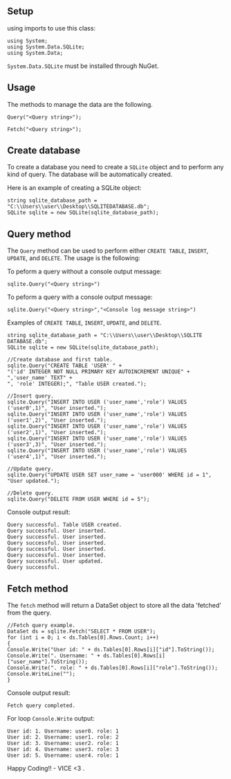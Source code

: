 Setup
-----

using imports to use this class:
```
using System;
using System.Data.SQLite;
using System.Data;
```

`System.Data.SQLite` must be installed through NuGet.


Usage
-----

The methods to manage the data are the following.

`Query("<Query string>");`

`Fetch("<Query string>");`

Create database
-----

To create a database you need to create a `SQLite` object and to perform any kind of query. The database will be automatically created.

Here is an example of creating a SQLite object:

```
string sqlite_database_path = "C:\\Users\\user\\Desktop\\SQLITEDATABASE.db";
SQLite sqlite = new SQLite(sqlite_database_path);
```

Query method
-----

The `Query` method can be used to perform either `CREATE TABLE`, `INSERT`, `UPDATE`, and `DELETE`. The usage is the following:

To peform a query without a console output message:

`sqlite.Query("<Query string>")`

To peform a query with a console output message:

`sqlite.Query("<Query string>","<Console log message string>")`

Examples of `CREATE TABLE`, `INSERT`, `UPDATE`, and `DELETE`.
```
string sqlite_database_path = "C:\\Users\\user\\Desktop\\SQLITE DATABASE.db";
SQLite sqlite = new SQLite(sqlite_database_path);

//Create database and first table.
sqlite.Query("CREATE TABLE 'USER' " +
"('id' INTEGER NOT NULL PRIMARY KEY AUTOINCREMENT UNIQUE" +
",'user_name' TEXT" +
", 'role' INTEGER);", "Table USER created.");

//Insert query.
sqlite.Query("INSERT INTO USER ('user_name','role') VALUES ('user0',1)", "User inserted.");
sqlite.Query("INSERT INTO USER ('user_name','role') VALUES ('user1',2)", "User inserted.");
sqlite.Query("INSERT INTO USER ('user_name','role') VALUES ('user2',1)", "User inserted.");
sqlite.Query("INSERT INTO USER ('user_name','role') VALUES ('user3',3)", "User inserted.");
sqlite.Query("INSERT INTO USER ('user_name','role') VALUES ('user4',1)", "User inserted.");

//Update query.
sqlite.Query("UPDATE USER SET user_name = 'user000' WHERE id = 1", "User updated.");

//Delete query.
sqlite.Query("DELETE FROM USER WHERE id = 5");
```

Console output result: 

```
Query successful. Table USER created.
Query successful. User inserted.
Query successful. User inserted.
Query successful. User inserted.
Query successful. User inserted.
Query successful. User inserted.
Query successful. User updated.
Query successful.
```

Fetch method
-----

The `fetch` method will return a DataSet object to store all the data 'fetched' from the query.

```
//Fetch query example.
DataSet ds = sqlite.Fetch("SELECT * FROM USER");
for (int i = 0; i < ds.Tables[0].Rows.Count; i++)
{
Console.Write("User id: " + ds.Tables[0].Rows[i]["id"].ToString());
Console.Write(". Username: " + ds.Tables[0].Rows[i]["user_name"].ToString());
Console.Write(". role: " + ds.Tables[0].Rows[i]["role"].ToString());
Console.WriteLine("");
}
```

Console output result:

```
Fetch query completed.
```

For loop `Console.Write` output:

```
User id: 1. Username: user0. role: 1
User id: 2. Username: user1. role: 2
User id: 3. Username: user2. role: 1
User id: 4. Username: user3. role: 3
User id: 5. Username: user4. role: 1
```

Happy Coding!! - VICE <3 .
